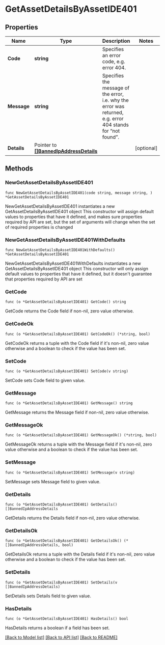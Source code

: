 # GetAssetDetailsByAssetIDE401

## Properties

Name | Type | Description | Notes
------------ | ------------- | ------------- | -------------
**Code** | **string** | Specifies an error code, e.g. error 404. | 
**Message** | **string** | Specifies the message of the error, i.e. why the error was returned, e.g. error 404 stands for “not found”. | 
**Details** | Pointer to [**[]BannedIpAddressDetails**](BannedIpAddressDetails.md) |  | [optional] 

## Methods

### NewGetAssetDetailsByAssetIDE401

`func NewGetAssetDetailsByAssetIDE401(code string, message string, ) *GetAssetDetailsByAssetIDE401`

NewGetAssetDetailsByAssetIDE401 instantiates a new GetAssetDetailsByAssetIDE401 object
This constructor will assign default values to properties that have it defined,
and makes sure properties required by API are set, but the set of arguments
will change when the set of required properties is changed

### NewGetAssetDetailsByAssetIDE401WithDefaults

`func NewGetAssetDetailsByAssetIDE401WithDefaults() *GetAssetDetailsByAssetIDE401`

NewGetAssetDetailsByAssetIDE401WithDefaults instantiates a new GetAssetDetailsByAssetIDE401 object
This constructor will only assign default values to properties that have it defined,
but it doesn't guarantee that properties required by API are set

### GetCode

`func (o *GetAssetDetailsByAssetIDE401) GetCode() string`

GetCode returns the Code field if non-nil, zero value otherwise.

### GetCodeOk

`func (o *GetAssetDetailsByAssetIDE401) GetCodeOk() (*string, bool)`

GetCodeOk returns a tuple with the Code field if it's non-nil, zero value otherwise
and a boolean to check if the value has been set.

### SetCode

`func (o *GetAssetDetailsByAssetIDE401) SetCode(v string)`

SetCode sets Code field to given value.


### GetMessage

`func (o *GetAssetDetailsByAssetIDE401) GetMessage() string`

GetMessage returns the Message field if non-nil, zero value otherwise.

### GetMessageOk

`func (o *GetAssetDetailsByAssetIDE401) GetMessageOk() (*string, bool)`

GetMessageOk returns a tuple with the Message field if it's non-nil, zero value otherwise
and a boolean to check if the value has been set.

### SetMessage

`func (o *GetAssetDetailsByAssetIDE401) SetMessage(v string)`

SetMessage sets Message field to given value.


### GetDetails

`func (o *GetAssetDetailsByAssetIDE401) GetDetails() []BannedIpAddressDetails`

GetDetails returns the Details field if non-nil, zero value otherwise.

### GetDetailsOk

`func (o *GetAssetDetailsByAssetIDE401) GetDetailsOk() (*[]BannedIpAddressDetails, bool)`

GetDetailsOk returns a tuple with the Details field if it's non-nil, zero value otherwise
and a boolean to check if the value has been set.

### SetDetails

`func (o *GetAssetDetailsByAssetIDE401) SetDetails(v []BannedIpAddressDetails)`

SetDetails sets Details field to given value.

### HasDetails

`func (o *GetAssetDetailsByAssetIDE401) HasDetails() bool`

HasDetails returns a boolean if a field has been set.


[[Back to Model list]](../README.md#documentation-for-models) [[Back to API list]](../README.md#documentation-for-api-endpoints) [[Back to README]](../README.md)


